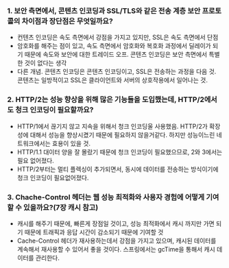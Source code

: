 ### 1. 보안 측면에서, 콘텐츠 인코딩과 SSL/TLS와 같은 전송 계층 보안 프로토콜의 차이점과 장단점은 무엇일까요?
- 컨텐츠 인코딩은 속도 측면에서 강점을 가지고 있지만, SSL은 속도 측면에서 단점
- 암호화를 해주는 점이 있고, 속도 측면에서 암호화와 복호화 과정에서 딜레이가 되기 때문에 속도와 보안에 대한 트레이드 오프. 콘텐츠 인코딩은 보안 측면에서 특별한 것이 없다는 생각
- 다른 개념. 콘텐츠 인코딩은 콘텐츠 인코딩이고, SSL은 전송하는 과정을 다음 것. 콘텐츠는 일방적이고 SSL은 클라이언트와 서버의 상호작용에서 일어나는 것. 

### 2. HTTP/2는 성능 향상을 위해 많은 기능들을 도입했는데, HTTP/2에서도 청크 인코딩이 필요할까요?
- HTTP/1에서 끊기지 않고 지속을 위해서 청크 인코딩울 사용했음. HTTP/2가 확장성에 대해서 성능을 향상시켰기 때문에 필요하지 않을거같다. 하지만 성능이느린 네트워크에서는 효용이 있을 것.
- HTTP/1.1 대이터 양을 잘 몰랐기 때문에 청크 인코딩이 필요했으므로, 2와 3에서는 필요 없어졌다.
- HTTP/2부터는 멀티 플렉싱이 추가되면서, 동시에 데이터를 전송하는 방식이기에 청크 인코딩이 필요없어졌다.

### 3. Chache-Control 헤더는 웹 성능 최적화와 사용자 경험에 어떻게 기여할 수 있을까요?(7장 캐시 참고)
- 캐시를 해주기 때문에, 빠른게 장점일 것이고, 성능 최적화에서 캐시 까지만 가면 되기 때문에 트래픽과 응답 시간이 감소되기 때문에 기여할 것
- Cache-Control 헤더가 재사용하는데서 강점을 가지고 있으며, 캐시된 데이터를 계속해서 재사용할 수 있어서 좋을 것이다. 스프링에서는 gcTime을 통해서 캐시 데이터를 관리한다.
